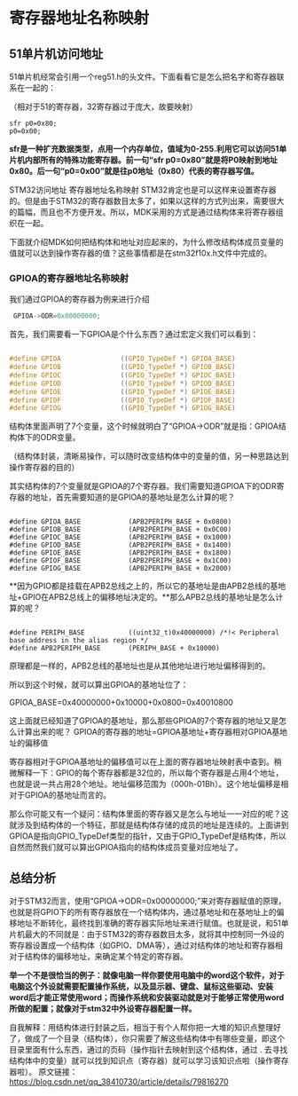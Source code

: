 # 寄存器地址名称映射

## 51单片机访问地址

51单片机经常会引用一个reg51.h的头文件。下面看看它是怎么把名字和寄存器联系在一起的：

（相对于51的寄存器，32寄存器过于庞大，故要映射）

```objc
sfr p0=0x80;
p0=0x00;
```

 **sfr是一种扩充数据类型，点用一个内存单位，值域为0-255.利用它可以访问51单片机内部所有的特殊功能寄存器。前一句“sfr p0=0x80”就是将P0映射到地址0x80。后一句“p0=0x00”就是往p0地址（0x80）代表的寄存器写值。** 

STM32访问地址
寄存器地址名称映射
STM32肯定也是可以这样来设置寄存器的。但是由于STM32的寄存器数目太多了，如果以这样的方式列出来，需要很大的篇幅，而且也不方便开发。所以，MDK采用的方式是通过结构体来将寄存器组织在一起。

下面就介绍MDK如何把结构体和地址对应起来的，为什么修改结构体成员变量的值就可以达到操作寄存器的值？这些事情都是在stm32f10x.h文件中完成的。

### GPIOA的寄存器地址名称映射

 我们通过GPIOA的寄存器为例来进行介绍

```c
 GPIOA->ODR=0x00000000; 
```

 首先，我们需要看一下GPIOA是个什么东西？通过宏定义我们可以看到： 

```c

#define GPIOA               ((GPIO_TypeDef *) GPIOA_BASE)
#define GPIOB               ((GPIO_TypeDef *) GPIOB_BASE)
#define GPIOC               ((GPIO_TypeDef *) GPIOC_BASE)
#define GPIOD               ((GPIO_TypeDef *) GPIOD_BASE)
#define GPIOE               ((GPIO_TypeDef *) GPIOE_BASE)
#define GPIOF               ((GPIO_TypeDef *) GPIOF_BASE)
#define GPIOG               ((GPIO_TypeDef *) GPIOG_BASE)
```

结构体里面声明了7个变量，这个时候就明白了“GPIOA->ODR”就是指：GPIOA结构体下的ODR变量。

（结构体封装，清晰易操作，可以随时改变结构体中的变量的值，另一种思路达到操作寄存器的目的）

其实结构体的7个变量就是GPIOA的7个寄存器。我们需要知道GPIOA下的ODR寄存器的地址，首先需要知道的是GPIOA的基地址是怎么计算的呢？

```

#define GPIOA_BASE            (APB2PERIPH_BASE + 0x0800)
#define GPIOB_BASE            (APB2PERIPH_BASE + 0x0C00)
#define GPIOC_BASE            (APB2PERIPH_BASE + 0x1000)
#define GPIOD_BASE            (APB2PERIPH_BASE + 0x1400)
#define GPIOE_BASE            (APB2PERIPH_BASE + 0x1800)
#define GPIOF_BASE            (APB2PERIPH_BASE + 0x1C00)
#define GPIOG_BASE            (APB2PERIPH_BASE + 0x2000)
```

 **因为GPIO都是挂载在APB2总线之上的，所以它的基地址是由APB2总线的基地址+GPIO在APB2总线上的偏移地址决定的。**那么APB2总线的基地址是怎么计算的呢？ 

```

#define PERIPH_BASE           ((uint32_t)0x40000000) /*!< Peripheral base address in the alias region */
#define APB2PERIPH_BASE       (PERIPH_BASE + 0x10000)

```

原理都是一样的，APB2总线的基地址也是从其他地址进行地址偏移得到的。

所以到这个时候，就可以算出GPIOA的基地址位了：

GPIOA_BASE=0x40000000+0x10000+0x0800=0x40010800

这上面就已经知道了GPIOA的基地址，那么那些GPIOA的7个寄存器的地址又是怎么计算出来的呢？
GPIOA的寄存器的地址=GPIOA基地址+寄存器相对GPIOA基地址的偏移值

寄存器相对于GPIOA基地址的偏移值可以在上面的寄存器地址映射表中查到。稍微解释一下：GPIO的每个寄存器都是32位的，所以每个寄存器是占用4个地址，也就是说一共占用28个地址。地址偏移范围为（000h-01Bh）。这个地址偏移是相对于GPIOA的基地址而言的。

那么你可能又有一个疑问：结构体里面的寄存器又是怎么与地址一一对应的呢？这就涉及到结构体的一个特征，那就是结构体存储的成员的地址是连续的。上面讲到GPIOA是指向GPIO_TypeDef类型的指针，又由于GPIO_TypeDef是结构体，所以自然而然我们就可以算出GPIOA指向的结构体成员变量对应地址了。

##  总结分析

对于STM32而言，使用“GPIOA->ODR=0x00000000;”来对寄存器赋值的原理，也就是将GPIO下的所有寄存器放在一个结构体内，通过基地址和在基地址上的偏移地址不断转化，最终找到准确的寄存器实际地址来进行赋值。也就是说，和51单片机最大的不同就是：由于STM32的寄存器数目太多，就将其中控制同一外设的寄存器设置成一个结构体（如GPIO、DMA等），通过对结构体的地址和寄存器相对于结构体的偏移地址，来确定某个特定的寄存器。

 **举一个不是很恰当的例子：就像电脑一样你要使用电脑中的word这个软件，对于电脑这个外设就需要配置操作系统，以及显示器、键盘、鼠标这些驱动、安装word后才能正常使用word；而操作系统和安装驱动就是对于能够正常使用word所做的配置；就像对于stm32中外设寄存器配置一样。**

自我解释：用结构体进行封装之后，相当于有个人帮你把一大堆的知识点整理好了，做成了一个目录（结构体），你只需要了解这些结构体中有哪些变量，即这个目录里面有什么东西，通过的页码（操作指针去映射到这个结构体，通过  .  去寻找结构体中的变量）就可以找到知识点（寄存器）就可以学习该知识点啦（操作寄存器啦）。
原文链接：https://blog.csdn.net/qq_38410730/article/details/79816270